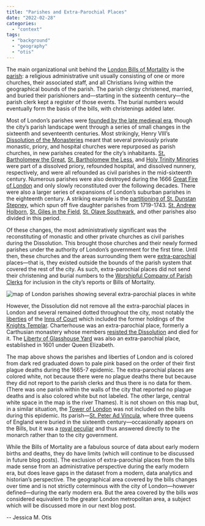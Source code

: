 ```yaml
---
title: "Parishes and Extra-Parochial Places"
date: "2022-02-28"
categories: 
  - "context"
tags: 
  - "background"
  - "geography"
  - "otis"
---
```


The main organizational unit behind the [London Bills of Mortality](https://deathbynumbers.org/2022/01/31/the-london-bills-of-mortality/) is the [parish](https://en.wikipedia.org/wiki/Parish_(Church_of_England)): a religious administrative unit usually consisting of one or more churches, their associated staff, and all Christians living within the geographical bounds of the parish. The parish clergy christened, married, and buried their parishioners and—starting in the sixteenth century—the parish clerk kept a register of those events. The burial numbers would eventually form the basis of the bills, with christenings added later.

Most of London’s parishes were [founded by the late medieval era](https://medievallondoners.ace.fordham.edu/london-parishes/), though the city’s parish landscape went through a series of small changes in the sixteenth and seventeenth centuries. Most strikingly, Henry VIII’s [Dissolution of the Monasteries](https://en.wikipedia.org/wiki/Dissolution_of_the_monasteries) meant that several previously private monastic, priory, and hospital churches were repurposed as parish churches, in new parishes created for the city’s inhabitants. [St. Bartholomew the Great](https://londonparishclerks.smugmug.com/Parishes-Churches/Individual-Parish-Info/St-Bartholomew-the-Great), [St. Bartholomew the Less](https://londonparishclerks.smugmug.com/Parishes-Churches/Individual-Parish-Info/St-Bartholomew-the-Less), and [Holy Trinity Minories](https://londonparishclerks.smugmug.com/Parishes-Churches/Individual-Parish-Info/Holy-Trinity-Minories) were part of a dissolved priory, refounded hospital, and dissolved nunnery, respectively, and were all refounded as civil parishes in the mid-sixteenth century. Numerous parishes were also destroyed during the 1666 [Great Fire of London](https://en.wikipedia.org/wiki/Great_Fire_of_London) and only slowly reconstituted over the following decades. There were also a larger series of expansions of London’s suburban parishes in the eighteenth century. A striking example is the [partitioning of St. Dunstan Stepney](https://en.wikipedia.org/wiki/Stepney_(parish)), which spun off five daughter parishes from 1719-1743. [St. Andrew Holborn](https://en.wikipedia.org/wiki/St_Andrew_Holborn_(parish)), [St. Giles in the Field](https://en.wikipedia.org/wiki/St_Giles,_London), [St. Olave Southwark](https://en.wikipedia.org/wiki/Southwark_St_Olave), and other parishes also divided in this period.

Of these changes, the most administratively significant was the reconstituting of monastic and other private churches as civil parishes during the Dissolution. This brought those churches and their newly formed parishes under the authority of London’s government for the first time. Until then, these churches and the areas surrounding them were [extra-parochial](https://en.wikipedia.org/wiki/Extra-parochial_area) places—that is, they existed outside the bounds of the parish system that covered the rest of the city. As such, extra-parochial places did not send their christening and burial numbers to the [Worshipful Company of Parish Clerks](https://www.londonparishclerks.com/) for inclusion in the city’s reports or Bills of Mortality.

![map of London parishes showing several extra-parochial places in white](images/extra-parochial-1024x712.jpg)

However, the Dissolution did not remove all the extra-parochial places in London and several remained dotted throughout the city, most notably the [liberties](https://en.wikipedia.org/wiki/Liberty_(division)) of the [Inns of Court](https://en.wikipedia.org/wiki/Inns_of_Court) which included the former holdings of the [Knights Templar](https://en.wikipedia.org/wiki/Temple,_London). Charterhouse was an extra-parochial place, formerly a Carthusian monastery whose members [resisted the Dissolution](https://en.wikipedia.org/wiki/Carthusian_Martyrs_of_London) and died for it. The [Liberty of Glasshouse Yard](https://en.wikipedia.org/wiki/Glasshouse_Yard) was also an extra-parochial place, established in 1601 under Queen Elizabeth.

The map above shows the parishes and liberties of London and is colored from dark red graduated down to pale pink based on the order of their first plague deaths during the 1665-7 epidemic. The extra-parochial places are colored white, not because there were no plague deaths there but because they did not report to the parish clerks and thus there is no data for them. (There was one parish within the walls of the city that reported no plague deaths and is also colored white but not labeled. The other large, central white space in the map is the river Thames). It is not shown on this map but, in a similar situation, the [Tower of London](https://en.wikipedia.org/wiki/Tower_of_London) was not included on the bills during this epidemic. Its parish—[St. Peter Ad Vincula](https://en.wikipedia.org/wiki/Church_of_St_Peter_ad_Vincula), where three queens of England were buried in the sixteenth century—occasionally appears on the Bills, but it was a [royal peculiar](https://en.wikipedia.org/wiki/Royal_peculiar) and thus answered directly to the monarch rather than to the city government.

While the Bills of Mortality are a fabulous source of data about early modern births and deaths, they do have limits (which will continue to be discussed in future blog posts). The exclusion of extra-parochial places from the bills made sense from an administrative perspective during the early modern era, but does leave gaps in the dataset from a modern, data analytics and historian’s perspective. The geographical area covered by the bills changes over time and is not strictly coterminous with the city of London—however defined—during the early modern era. But the area covered by the bills _was_ considered equivalent to the greater London metropolitan area, a subject which will be discussed more in our next blog post.

\-- Jessica M. Otis

